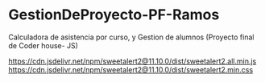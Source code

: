 # GestionDeProyecto-PF-Ramos
Calculadora de asistencia por curso, y Gestion de alumnos (Proyecto final de Coder house- JS)

https://cdn.jsdelivr.net/npm/sweetalert2@11.10.0/dist/sweetalert2.all.min.js
https://cdn.jsdelivr.net/npm/sweetalert2@11.10.0/dist/sweetalert2.min.css
